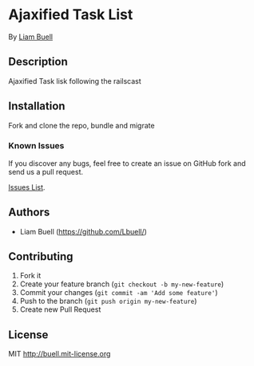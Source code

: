 # Ajaxified Task List
<!-- If you'd like to use a logo instead uncomment this code and remove the text above this line

  ![Logo](URL to logo img file goes here)

-->

By [Liam Buell](https://github.com/Lbuell/)


## Description
Ajaxified Task lisk following the railscast

## Installation

Fork and clone the repo,  bundle and migrate


### Known Issues

If you discover any bugs, feel free to create an issue on GitHub fork and
send us a pull request.

[Issues List](https://github.com/lbuell/portfolio/issues).

## Authors

* Liam Buell (https://github.com/Lbuell/)


## Contributing

1. Fork it
2. Create your feature branch (`git checkout -b my-new-feature`)
3. Commit your changes (`git commit -am 'Add some feature'`)
4. Push to the branch (`git push origin my-new-feature`)
5. Create new Pull Request


## License

MIT http://buell.mit-license.org
